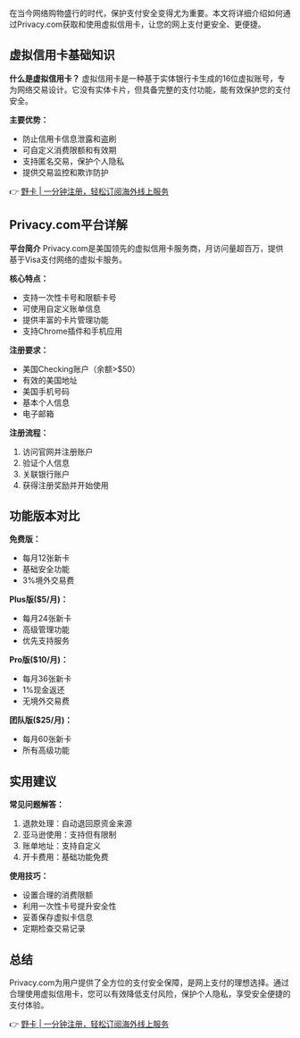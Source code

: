 在当今网络购物盛行的时代，保护支付安全变得尤为重要。本文将详细介绍如何通过Privacy.com获取和使用虚拟信用卡，让您的网上支付更安全、更便捷。

## 虚拟信用卡基础知识

**什么是虚拟信用卡？**
虚拟信用卡是一种基于实体银行卡生成的16位虚拟账号，专为网络交易设计。它没有实体卡片，但具备完整的支付功能，能有效保护您的支付安全。

**主要优势：**
- 防止信用卡信息泄露和盗刷
- 可自定义消费限额和有效期
- 支持匿名交易，保护个人隐私
- 提供交易监控和欺诈防护

👉 [野卡 | 一分钟注册，轻松订阅海外线上服务](https://bit.ly/bewildcard)

## Privacy.com平台详解

**平台简介**
Privacy.com是美国领先的虚拟信用卡服务商，月访问量超百万，提供基于Visa支付网络的虚拟卡服务。

**核心特点：**
- 支持一次性卡号和限额卡号
- 可使用自定义账单信息
- 提供丰富的卡片管理功能
- 支持Chrome插件和手机应用

**注册要求：**
- 美国Checking账户（余额>$50）
- 有效的美国地址
- 美国手机号码
- 基本个人信息
- 电子邮箱

**注册流程：**
1. 访问官网并注册账户
2. 验证个人信息
3. 关联银行账户
4. 获得注册奖励并开始使用

## 功能版本对比

**免费版：**
- 每月12张新卡
- 基础安全功能
- 3%境外交易费

**Plus版($5/月)：**
- 每月24张新卡
- 高级管理功能
- 优先支持服务

**Pro版($10/月)：**
- 每月36张新卡
- 1%现金返还
- 无境外交易费

**团队版($25/月)：**
- 每月60张新卡
- 所有高级功能

## 实用建议

**常见问题解答：**
1. 退款处理：自动退回原资金来源
2. 亚马逊使用：支持但有限制
3. 账单地址：支持自定义
4. 开卡费用：基础功能免费

**使用技巧：**
- 设置合理的消费限额
- 利用一次性卡号提升安全性
- 妥善保存虚拟卡信息
- 定期检查交易记录

## 总结

Privacy.com为用户提供了全方位的支付安全保障，是网上支付的理想选择。通过合理使用虚拟信用卡，您可以有效降低支付风险，保护个人隐私，享受安全便捷的支付体验。

👉 [野卡 | 一分钟注册，轻松订阅海外线上服务](https://bit.ly/bewildcard)